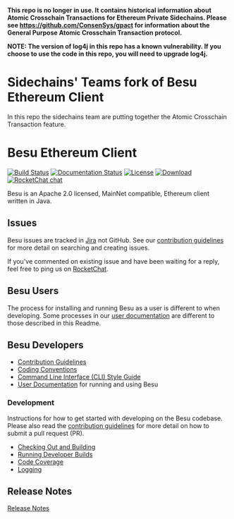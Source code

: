 **This repo is no longer in use. It contains historical information about Atomic Crosschain Transactions for Ethereum Private Sidechains. Please see https://github.com/ConsenSys/gpact for information about the General Purpose Atomic Crosschain Transaction protocol.**

**NOTE: The version of log4j in this repo has a known vulnerability. If you choose to use the code in this repo, you will need to upgrade log4j.**

# Sidechains' Teams fork of Besu Ethereum Client
In this repo the sidechains team are putting together the Atomic Crosschain Transaction feature.




# Besu Ethereum Client
 [![Build Status](https://jenkins.pegasys.tech/job/Besu/job/master/badge/icon)](https://jenkins.pegasys.tech/job/Besu/job/master/)
 [![Documentation Status](https://readthedocs.org/projects/hyperledger-besu/badge/?version=latest)](https://besu.hyperledger.org/en/latest/?badge=latest)
 [![License](https://img.shields.io/badge/License-Apache%202.0-blue.svg)](https://github.com/PegasysEng/besu/blob/master/LICENSE)
 [ ![Download](https://api.bintray.com/packages/hyperledger/besu-repo/besu/images/download.svg) ](https://bintray.com/hyperledger/besu-repo/besu/_latestVersion)
 [![RocketChat chat](https://open.rocket.chat/images/join-chat.svg)](https://chat.hyperledger.org/channel/besu)


Besu is an Apache 2.0 licensed, MainNet compatible, Ethereum client written in Java.

## Issues 

Besu issues are tracked in [Jira](https://pegasys1.atlassian.net/secure/Dashboard.jspa?selectPageId=10117) not GitHub. 
See our [contribution guidelines](CONTRIBUTING.md) for more detail on searching and creating issues. 

If you've commented on existing issue and have been waiting for a reply, feel free to ping us on [RocketChat].  

## Besu Users

The process for installing and running Besu as a user is different to when developing. Some processes in our [user documentation](https://besu.hyperledger.org/en/latest/) are different to those described in this Readme.

## Besu Developers

* [Contribution Guidelines](CONTRIBUTING.md)
* [Coding Conventions](CODING-CONVENTIONS.md)
* [Command Line Interface (CLI) Style Guide](CLI-STYLE-GUIDE.md)
* [User Documentation] for running and using Besu

### Development

Instructions for how to get started with developing on the Besu codebase. Please also read the
[contribution guidelines](CONTRIBUTING.md) for more detail on how to submit a pull request (PR).

* [Checking Out and Building](docs/development/building.md)
* [Running Developer Builds](docs/development/running-developer-builds.md)
* [Code Coverage](docs/development/code-coverage.md)
* [Logging](docs/development/logging.md)

[User Documentation]: https://besu.hyperledger.org/
[RocketChat]: https://chat.hyperledger.org/channel/besu

## Release Notes

[Release Notes](CHANGELOG.md)
